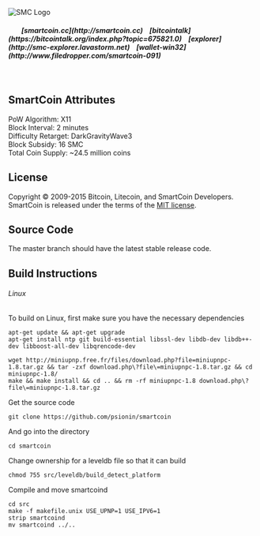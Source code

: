 ![SMC Logo](http://i60.tinypic.com/nvxreo.png)
<h5> &nbsp;&nbsp;&nbsp;&nbsp;&nbsp;&nbsp;&nbsp; [smartcoin.cc](http://smartcoin.cc) &nbsp;&nbsp; [bitcointalk](https://bitcointalk.org/index.php?topic=675821.0) &nbsp;&nbsp; [explorer](http://smc-explorer.lavastorm.net) &nbsp;&nbsp; [wallet-win32](http://www.filedropper.com/smartcoin-091)<h5>
<br>

SmartCoin Attributes
--------------------
PoW Algorithm: X11  
Block Interval: 2 minutes  
Difficulty Retarget: DarkGravityWave3  
Block Subsidy: 16 SMC  
Total Coin Supply: ~24.5 million coins


License
-------
Copyright © 2009-2015 Bitcoin, Litecoin, and SmartCoin Developers. SmartCoin is released under the terms of the [MIT license](http://opensource.org/licenses/MIT).


Source Code
-----------
The master branch should have the latest stable release code.


Build Instructions
------------------
###### Linux  
To build on Linux, first make sure you have the necessary dependencies
```
apt-get update && apt-get upgrade
apt-get install ntp git build-essential libssl-dev libdb-dev libdb++-dev libboost-all-dev libqrencode-dev

wget http://miniupnp.free.fr/files/download.php?file=miniupnpc-1.8.tar.gz && tar -zxf download.php\?file\=miniupnpc-1.8.tar.gz && cd miniupnpc-1.8/
make && make install && cd .. && rm -rf miniupnpc-1.8 download.php\?file\=miniupnpc-1.8.tar.gz
```
Get the source code
```
git clone https://github.com/psionin/smartcoin
```
And go into the directory
```
cd smartcoin
```
Change ownership for a leveldb file so that it can build
```
chmod 755 src/leveldb/build_detect_platform  
```
Compile and move smartcoind
```
cd src
make -f makefile.unix USE_UPNP=1 USE_IPV6=1
strip smartcoind
mv smartcoind ../..
```
